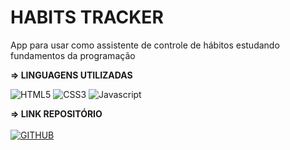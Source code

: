 # HABITS TRACKER
<p>App para usar como assistente de controle de hábitos estudando fundamentos da programação</p>

<strong>=> LINGUAGENS UTILIZADAS</strong>

  ![HTML5](https://img.shields.io/badge/HTML5-E34F26?style=for-the-badge&logo=html5&logoColor=white) 
  ![CSS3](https://img.shields.io/badge/CSS3-1572B6?style=for-the-badge&logo=css3&logoColor=white) 
  ![Javascript](https://img.shields.io/badge/JavaScript-F7DF1E?style=for-the-badge&logo=javascript&logoColor=black) 
  
<strong>=> LINK REPOSITÓRIO</strong><br><br>
  [![GITHUB](https://img.shields.io/badge/GitHub-100000?style=for-the-badge&logo=github&logoColor=white)](https://github.com/MarcosLenilson/HABITS)

